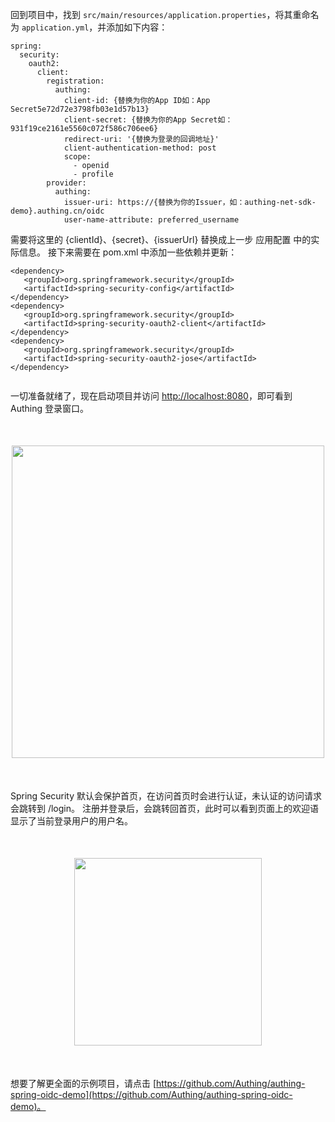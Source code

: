 <IntegrationDetailCard title="配置 Spring Security">

回到项目中，找到 `src/main/resources/application.properties`，将其重命名为 `application.yml`，并添加如下内容：

```
spring:
  security:
    oauth2:
      client:
        registration:
          authing:
            client-id: {替换为你的App ID如：App Secret5e72d72e3798fb03e1d57b13}
            client-secret: {替换为你的App Secret如：931f19ce2161e5560c072f586c706ee6}
            redirect-uri: '{替换为登录的回调地址}'
            client-authentication-method: post
            scope:
              - openid
              - profile
        provider:
          authing:
            issuer-uri: https://{替换为你的Issuer，如：authing-net-sdk-demo}.authing.cn/oidc
            user-name-attribute: preferred_username

```

需要将这里的 {clientId}、{secret}、{issuerUrl} 替换成上一步 应用配置 中的实际信息。 接下来需要在 pom.xml 中添加一些依赖并更新：

```
<dependency>
   <groupId>org.springframework.security</groupId>
   <artifactId>spring-security-config</artifactId>
</dependency>
<dependency>
   <groupId>org.springframework.security</groupId>
   <artifactId>spring-security-oauth2-client</artifactId>
</dependency>
<dependency>
   <groupId>org.springframework.security</groupId>
   <artifactId>spring-security-oauth2-jose</artifactId>
</dependency>


```

一切准备就绪了，现在启动项目并访问 [http://localhost:8080](http://localhost:8080)，即可看到 Authing 登录窗口。

<img src="@imagesZhCn/integration/spring-security/stepnew3-1.png" height=500 style="display:block;margin:50px auto;">

Spring Security 默认会保护首页，在访问首页时会进行认证，未认证的访问请求会跳转到 /login。 注册并登录后，会跳转回首页，此时可以看到页面上的欢迎语显示了当前登录用户的用户名。

<img src="@imagesZhCn/integration/spring-security/stepnew3-2.png" height=300 style="display:block;margin:50px auto;">

想要了解更全面的示例项目，请点击 [https://github.com/Authing/authing-spring-oidc-demo](https://github.com/Authing/authing-spring-oidc-demo)。

</IntegrationDetailCard>
